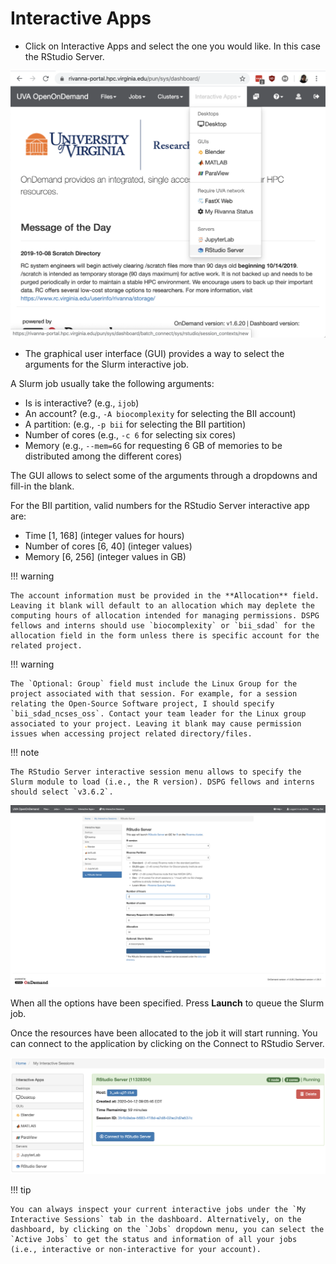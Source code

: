 # Interactive Apps

- Click on Interactive Apps and select the one you would like. In this case the RStudio Server.

![Select an Interactive App](../../../assets/img/RStudioServer.png)

- The graphical user interface (GUI) provides a way to select the arguments for the Slurm interactive job.

A Slurm job usually take the following arguments:

  - Is is interactive? (e.g., `ijob`)
  - An account? (e.g., `-A biocomplexity` for selecting the BII account)
  - A partition: (e.g., `-p bii` for selecting the BII partition)
  - Number of cores (e.g., `-c 6` for selecting six cores)
  - Memory (e.g., `--mem=6G` for requesting 6 GB of memories to be distributed among the different cores)

The GUI allows to select some of the arguments through a dropdowns and fill-in the blank.

For the BII partition, valid numbers for the RStudio Server interactive app are:

- Time \[1, 168\] (integer values for hours)
- Number of cores \[6, 40\] (integer values)
- Memory \[6, 256\] (integer values in GB)

!!! warning

    The account information must be provided in the **Allocation** field. Leaving it blank will default to an allocation which may deplete the computing hours of allocation intended for managing permissions. DSPG fellows and interns should use `biocomplexity` or `bii_sdad` for the allocation field in the form unless there is specific account for the related project.

!!! warning

    The `Optional: Group` field must include the Linux Group for the project associated with that session. For example, for a session relating the Open-Source Software project, I should specify `bii_sdad_ncses_oss`. Contact your team leader for the Linux group associated to your project. Leaving it blank may cause permission issues when accessing project related directory/files.

!!! note

    The RStudio Server interactive session menu allows to specify the Slurm module to load (i.e., the R version). DSPG fellows and interns should select `v3.6.2`.

![Interactive RStudio Server](../../../assets/img/IJob.png)

When all the options have been specified. Press **Launch** to queue the Slurm job.

Once the resources have been allocated to the job it will start running. You can connect to the application by clicking on the Connect to RStudio Server.

![Interactive RStudio Server](../../../assets/img/ConnectToApp.png)

!!! tip

    You can always inspect your current interactive jobs under the `My Interactive Sessions` tab in the dashboard. Alternatively, on the dashboard, by clicking on the `Jobs` dropdown menu, you can select the `Active Jobs` to get the status and information of all your jobs (i.e., interactive or non-interactive for your account).
